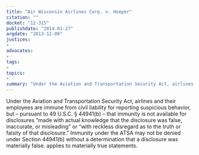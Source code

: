 ```yaml
---
title: "Air Wisconsin Airlines Corp. v. Hoeper"
citation: ""
docket: "12-315"
publishdate: "2014-01-27"
argdate: "2013-12-09"
justices:
- 
advocates:
- 
tags:
- 
topics:
- 
summary: "Under the Aviation and Transportation Security Act, airlines and their employees are immune from civil liability for reporting suspicious behavior, but – pursuant to 49 U.S.C. § 44941(b) – that immunity is not available for disclosures “made with actual knowledge that the disclosure was false, inaccurate, or misleading” or “with reckless disregard as to the truth or falsity of that disclosure.” Immunity under the ATSA may not be denied under Section 44941(b) without a determination that a disclosure was materially false. applies to materially true statements."
---
```

Under the Aviation and Transportation Security Act, airlines and their employees are immune from civil liability for reporting suspicious behavior, but – pursuant to 49 U.S.C. § 44941(b) – that immunity is not available for disclosures “made with actual knowledge that the disclosure was false, inaccurate, or misleading” or “with reckless disregard as to the truth or falsity of that disclosure.” Immunity under the ATSA may not be denied under Section 44941(b) without a determination that a disclosure was materially false. applies to materially true statements.

